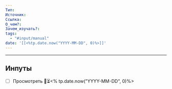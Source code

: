 ```yaml
---
Тип: 
Источник: 
Ссылка: 
О_чем?: 
Зачем_изучать?: 
tags:
  - "#input/manual"
date: '[[<%tp.date.now("YYYY-MM-DD", 0)%>]]'
---
```



---
## Инпуты
- [ ] Просмотреть 🔽⏳<% tp.date.now("YYYY-MM-DD", 0)%>